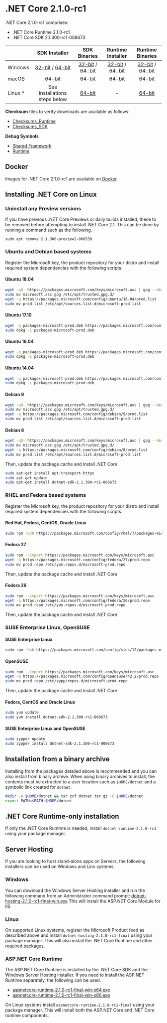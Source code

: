 # .NET Core 2.1.0-rc1

.NET Core 2.1.0-rc1 comprises:

* .NET Core Runtime 2.1.0-rc1
* .NET Core SDK 2.1.300-rc1-008673

|         | SDK Installer                                         | SDK Binaries                                                         | Runtime Installer                                                  | Runtime Binaries                                                   |
| ------- | :---------------------------------------------------: | :-------------------------------------------------------------------:| :----------------------------------------------------------------: | :----------------------------------------------------------------: |
| Windows | [32-bit](https://download.microsoft.com/download/B/1/9/B19A2F87-F00F-420C-B4B9-A0BA4403F754/dotnet-sdk-2.1.300-rc1-008673-win-x86.exe) / [64-bit](https://download.microsoft.com/download/B/1/9/B19A2F87-F00F-420C-B4B9-A0BA4403F754/dotnet-sdk-2.1.300-rc1-008673-win-x64.exe)  | [32-bit](https://download.microsoft.com/download/B/1/9/B19A2F87-F00F-420C-B4B9-A0BA4403F754/dotnet-sdk-2.1.300-rc1-008673-win-x86.zip) / [64-bit](https://download.microsoft.com/download/B/1/9/B19A2F87-F00F-420C-B4B9-A0BA4403F754/dotnet-sdk-2.1.300-rc1-008673-win-x64.zip) | [32-bit](https://download.microsoft.com/download/D/0/B/D0B7F62D-9C5D-4CF3-AB6C-88F56B4FC1A9/dotnet-runtime-2.1.0-rc1-win-x86.exe) / [64-bit](https://download.microsoft.com/download/D/0/B/D0B7F62D-9C5D-4CF3-AB6C-88F56B4FC1A9/dotnet-runtime-2.1.0-rc1-win-x64.exe) | [32-bit](https://download.microsoft.com/download/D/0/B/D0B7F62D-9C5D-4CF3-AB6C-88F56B4FC1A9/dotnet-runtime-2.1.0-rc1-win-x86.zip) / [64-bit](https://download.microsoft.com/download/D/0/B/D0B7F62D-9C5D-4CF3-AB6C-88F56B4FC1A9/dotnet-runtime-2.1.0-rc1-win-x64.zip) |
| macOS   | [64-bit](https://download.microsoft.com/download/B/1/9/B19A2F87-F00F-420C-B4B9-A0BA4403F754/dotnet-sdk-2.1.300-rc1-008673-osx-x64.pkg)  | [64-bit](https://download.microsoft.com/download/B/1/9/B19A2F87-F00F-420C-B4B9-A0BA4403F754/dotnet-sdk-2.1.300-rc1-008673-osx-x64.tar.gz)| [64-bit](https://download.microsoft.com/download/D/0/B/D0B7F62D-9C5D-4CF3-AB6C-88F56B4FC1A9/dotnet-runtime-2.1.0-rc1-osx-x64.pkg)      | [64-bit](https://download.microsoft.com/download/D/0/B/D0B7F62D-9C5D-4CF3-AB6C-88F56B4FC1A9/dotnet-runtime-2.1.0-rc1-osx-x64.tar.gz)   |
| Linux * | See installations steps below                         | [64-bit](https://download.microsoft.com/download/B/1/9/B19A2F87-F00F-420C-B4B9-A0BA4403F754/dotnet-sdk-2.1.300-rc1-008673-linux-x64.tar.gz)     | -                                                                  | [64-bit](https://download.microsoft.com/download/D/0/B/D0B7F62D-9C5D-4CF3-AB6C-88F56B4FC1A9/dotnet-runtime-2.1.0-rc1-linux-x64.tar.gz) |

**Checksum** files to verify downloads are available as follows:
* [Checksums_Runtime](2.1-rc1-runtime-sha.txt)
* [Checksums_SDK](2.1-rc1-sdk-sha.txt)

**Debug Symbols**
* [Shared Framework](https://download.microsoft.com/download/D/0/B/D0B7F62D-9C5D-4CF3-AB6C-88F56B4FC1A9/coreclr-2.1-rc1-symbols.zip)
* [Runtime](https://download.microsoft.com/download/D/0/B/D0B7F62D-9C5D-4CF3-AB6C-88F56B4FC1A9/corefx-2.1-rc1-symbols.zip)

## Docker

Images for .NET Core 2.1.0-rc1 are available on [Docker](https://hub.docker.com/r/microsoft/dotnet/).
## Installing .NET Core on Linux

### Uninstall any Preview versions

If you have previous .NET Core Previews or daily builds installed, these to be removed before attempting to install .NET Core 2.1. This can be done by running a command such as the following.

`sudo apt remove 2.1.300-preview2-008530`

### Ubuntu and Debian based systems

Register the Microsoft key, the product repository for your distro and install required system dependencies with the following scripts.

#### Ubuntu 18.04

```bash
wget -qO- https://packages.microsoft.com/keys/microsoft.asc | gpg --dearmor > microsoft.asc.gpg
sudo mv microsoft.asc.gpg /etc/apt/trusted.gpg.d/
wget -q https://packages.microsoft.com/config/ubuntu/18.04/prod.list
sudo mv prod.list /etc/apt/sources.list.d/microsoft-prod.list
```

#### Ubuntu 17.10

```bash
wget -q packages-microsoft-prod.deb https://packages.microsoft.com/config/ubuntu/17.10/packages-microsoft-prod.deb
sudo dpkg -i packages-microsoft-prod.deb
```

#### Ubuntu 16.04

```bash
wget -q packages-microsoft-prod.deb https://packages.microsoft.com/config/ubuntu/16.04/packages-microsoft-prod.deb
sudo dpkg -i packages-microsoft-prod.deb
```

#### Ubuntu 14.04

```bash
wget -q packages-microsoft-prod.deb https://packages.microsoft.com/config/ubuntu/14.04/packages-microsoft-prod.deb
sudo dpkg -i packages-microsoft-prod.deb
```

#### Debian 9

```bash
wget -qO- https://packages.microsoft.com/keys/microsoft.asc | gpg --dearmor > microsoft.asc.gpg
sudo mv microsoft.asc.gpg /etc/apt/trusted.gpg.d/
wget -q https://packages.microsoft.com/config/debian/9/prod.list
sudo mv prod.list /etc/apt/sources.list.d/microsoft-prod.list
```

#### Debian 8

```bash
wget -qO- https://packages.microsoft.com/keys/microsoft.asc | gpg --dearmor > microsoft.asc.gpg
sudo mv microsoft.asc.gpg /etc/apt/trusted.gpg.d/
wget -q https://packages.microsoft.com/config/debian/8/prod.list
sudo mv prod.list /etc/apt/sources.list.d/microsoft-prod.list
 ```

Then, update the package cache and install .NET Core

```bash
sudo apt-get install apt-transport-https
sudo apt-get update
sudo apt-get install dotnet-sdk-2.1.300-rc1-008673
```

### RHEL and Fedora based systems

Register the Microsoft key, the product repository for your distro and install required system dependencies with the following scripts.

#### Red Hat, Fedora, CentOS, Oracle Linux

```bash
sudo rpm -Uvh https://packages.microsoft.com/config/rhel/7/packages-microsoft-prod.rpm
```

#### Fedora 27
 
```bash
sudo rpm --import https://packages.microsoft.com/keys/microsoft.asc
wget -q https://packages.microsoft.com/config/fedora/27/prod.repo
sudo mv prod.repo /etc/yum.repos.d/microsoft-prod.repo
```
 
Then, update the package cache and install .NET Core
 
#### Fedora 26
 
```bash
sudo rpm --import https://packages.microsoft.com/keys/microsoft.asc
wget -q https://packages.microsoft.com/config/fedora/26/prod.repo
sudo mv prod.repo /etc/yum.repos.d/microsoft-prod.repo
```
 
Then, update the package cache and install .NET Core
 
### SUSE Enterprise Linux, OpenSUSE
 
#### SUSE Enterprise Linux
 
```bash
sudo rpm -Uvh https://packages.microsoft.com/config/sles/12/packages-microsoft-prod.rpm
```
 
#### OpenSUSE
 
```bash
sudo rpm --import https://packages.microsoft.com/keys/microsoft.asc
wget -q https://packages.microsoft.com/config/opensuse/42.2/prod.repo
sudo mv prod.repo /etc/zypp/repos.d/microsoft-prod.repo
```
 
Then, update the package cache and install .NET Core
 
#### Fedora, CentOS and Oracle Linux

```bash
sudo yum update
sudo yum install dotnet-sdk-2.1.300-rc1-008673
```

#### SUSE Enterprise Linux and OpenSUSE

```bash
sudo zypper update
sudo zypper install dotnet-sdk-2.1.300-rc1-008673
```

## Installation from a binary archive

Installing from the packages detailed above is recommended and you can also install from binary archive. When using binary archives to install, the contents must be extracted to a user location such as `$HOME/dotnet` and a symbolic link created for `dotnet`.

```bash
mkdir -p $HOME/dotnet && tar zxf dotnet.tar.gz -C $HOME/dotnet
export PATH=$PATH:$HOME/dotnet
```

## .NET Core Runtime-only installation

If only the .NET Core Runtime is needed, install `dotnet-runtime-2.1.0-rc1` using your package manager.

## Server Hosting

If you are looking to host stand-alone apps on Servers, the following installers can be used on Windows and Linx systems.

### Windows

You can download the Windows Server Hosting installer and run the following command from an Administrator command prompt:
[dotnet-hosting-2.1.0-rc1-final-win.exe](https://download.microsoft.com/download/D/0/B/D0B7F62D-9C5D-4CF3-AB6C-88F56B4FC1A9/dotnet-hosting-2.1.0-rc1-final-win.exe)
This will install the ASP.NET Core Module for IIS

### Linux

On supported Linux systems, register the Microsoft Product feed as described above and install `dotnet-hosting-2.1.0-rc1-final` using your package manager.
This will also install the .NET Core Runtime and other required packages.

### ASP.NET Core Runtime

The ASP.NET Core Runtime is installed by the .NET Core SDK and the Windows Server Hosting installer. If you need to install the ASP.NET Runtime separately, the following can be used.

* [aspnetcore-runtime-2.1.0-rc1-final-win-x64.exe](https://download.microsoft.com/download/D/0/B/D0B7F62D-9C5D-4CF3-AB6C-88F56B4FC1A9/aspnetcore-runtime-2.1.0-rc1-final-win-x64.exe)
* [aspnetcore-runtime-2.1.0-rc1-final-win-x86.exe](https://download.microsoft.com/download/D/0/B/D0B7F62D-9C5D-4CF3-AB6C-88F56B4FC1A9/aspnetcore-runtime-2.1.0-rc1-final-win-x86.exe)

On Linux systems install `aspnetcore-runtime-2.1.0-rc1-final` using your package manager. This will install both the ASP.NET Core and .NET Core runtime components.
